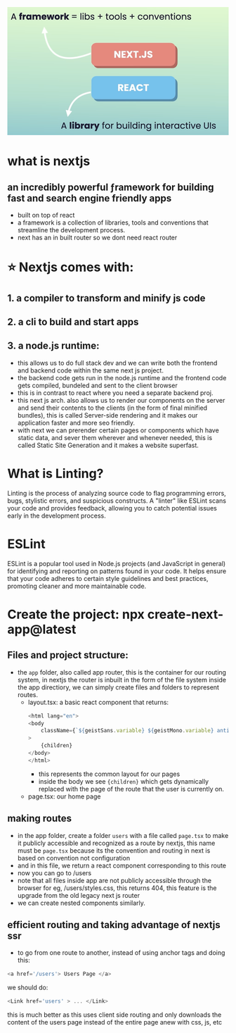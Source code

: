 ![alt text](image.png)
# what is nextjs
## an incredibly powerful ƒramework for building fast and search engine friendly apps
- built on top of react
- a framework is a collection of libraries, tools and conventions that streamline the development process.
- next has an in built router so we dont need react router

# ⭐️ Nextjs comes with:
## 1. a compiler to transform and minify js code
## 2. a cli to build and start apps
## 3. a node.js runtime:
- this allows us to do full stack dev and we can write both the frontend and backend code within the same next js project.
- the backend code gets run in the node.js runtime and the frontend code gets compiled, bundeled and sent to the client browser
- this is in contrast to react where you need a separate backend proj.
- this next js arch. also allows us to render our components on the server and send their contents to the clients (in the form of final minified bundles), this is called Server-side rendering and it makes our application faster and more seo friendly.
- with next we can prerender certain pages or components which have static data, and sever them wherever and whenever needed, this is called Static Site Generation and it makes a website superfast.

# What is Linting?
Linting is the process of analyzing source code to flag programming errors, bugs, stylistic errors, and suspicious constructs. A "linter" like ESLint scans your code and provides feedback, allowing you to catch potential issues early in the development process.

# ESLint
ESLint is a popular tool used in Node.js projects (and JavaScript in general) for identifying and reporting on patterns found in your code. It helps ensure that your code adheres to certain style guidelines and best practices, promoting cleaner and more maintainable code.

# Create the project: npx create-next-app@latest
## Files and project structure:
- the `app` folder, also called app router, this is the container for our routing system, in nextjs the router is inbuilt in the form of the file system inside the app directiory, we can simply create files and folders to represent routes.
    - layout.tsx: a basic react component that returns:
        ```ts
        <html lang="en">
        <body
            className={`${geistSans.variable} ${geistMono.variable} antialiased`}
        >
            {children}
        </body>
        </html>
        ```
        - this represents the common layout for our pages
        - inside the body we see `{children}` which gets dynamically replaced with the page of the route that the user is currently on.
    - page.tsx: our home page

## making routes
- in the app folder, create a folder `users` with a file called `page.tsx` to make it publicly accessible and recognized as a route by nextjs, this name must be `page.tsx` because its the convention and routing in next is based on convention not configuration
- and in this file, we return a react component corresponding to this route
- now you can go to /users
- note that all files inside app are not publicly accessible through the browser for eg, /users/styles.css, this returns 404, this feature is the upgrade from the old legacy next js router
- we can create nested components similarly.


## efficient routing and taking advantage of nextjs ssr
- to go from one route to another, instead of using anchor tags and doing this:
```js
<a href='/users'> Users Page </a>
```
we should do:
```js
<Link href='users' > ... </Link>
```
this is much better as this uses client side routing and only downloads the content of the users page instead of the entire page anew with css, js, etc
